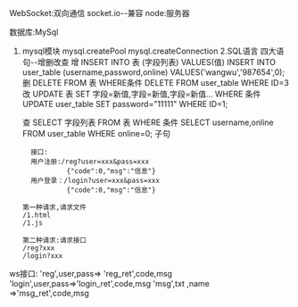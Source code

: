 WebSocket:双向通信
socket.io--兼容
node:服务器

数据库:MySql
1. mysql模块
  mysql.createPool
  mysql.createConnection
2.SQL语言
    四大语句--增删改查
    增
        INSERT INTO 表 (字段列表) VALUES(值)
        INSERT INTO user_table (username,password,online) VALUES('wangwu','987654',0);
    删  DELETE FROM 表 WHERE条件
        DELETE FROM user_table WHERE ID=3
    改  UPDATE 表 SET 字段=新值,字段=新值,字段=新值... WHERE 条件
         UPDATE user_table SET password="11111" WHERE ID=1;

    查   SELECT 字段列表  FROM 表 WHERE 条件
         SELECT username,online FROM user_table WHERE online=0;
         子句

         接口:
         用户注册:/reg?user=xxx&pass=xxx
                  {"code":0,"msg":"信息"}
         用户登录：/login?user=xxx&pass=xxx
                  {"code":0,"msg":"信息"}

       第一种请求,请求文件
       /1.html
       /1.js

       第二种请求:请求接口
       /reg?xxx
       /login?xxx
ws接口:
'reg',user,pass=> 'reg_ret',code,msg
'login',user,pass=>'login_ret',code,msg
'msg',txt ,name =>'msg_ret',code,msg